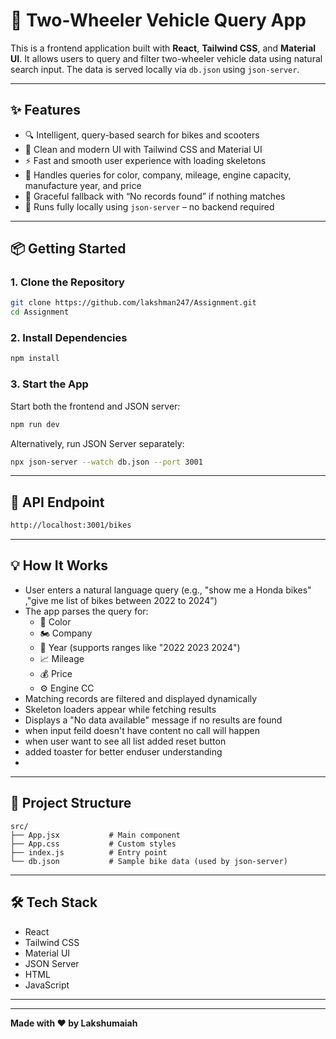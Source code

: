 # 🚀 Two-Wheeler Vehicle Query App

This is a frontend application built with **React**, **Tailwind CSS**, and **Material UI**. It allows users to query and filter two-wheeler vehicle data using natural search input. The data is served locally via `db.json` using `json-server`.

---

## ✨ Features

- 🔍 Intelligent, query-based search for bikes and scooters  
- 🎨 Clean and modern UI with Tailwind CSS and Material UI  
- ⚡ Fast and smooth user experience with loading skeletons  
- 🧠 Handles queries for color, company, mileage, engine capacity, manufacture year, and price  
- 📂 Graceful fallback with “No records found” if nothing matches  
- 🔌 Runs fully locally using `json-server` – no backend required  

---

## 📦 Getting Started

### 1. Clone the Repository

```bash
git clone https://github.com/lakshman247/Assignment.git
cd Assignment
```

### 2. Install Dependencies

```bash
npm install
```

### 3. Start the App

Start both the frontend and JSON server:

```bash
npm run dev
```

Alternatively, run JSON Server separately:

```bash
npx json-server --watch db.json --port 3001
```

---

## 📡 API Endpoint

```bash
http://localhost:3001/bikes
```

---

## 💡 How It Works

- User enters a natural language query (e.g., "show me a Honda bikes" ,"give me list of bikes between 2022 to 2024")
- The app parses the query for:
  - 🎨 Color
  - 🏍️ Company
  - 📅 Year (supports ranges like "2022 2023 2024")
  - 📈 Mileage
  - 💰 Price
  - ⚙️ Engine CC
- Matching records are filtered and displayed dynamically
- Skeleton loaders appear while fetching results
- Displays a "No data available" message if no results are found
- when input feild doesn't have content no call will happen
- when user want to see all list added reset button
- added toaster for better enduser understanding
-

---

## 📁 Project Structure

```
src/
├── App.jsx           # Main component
├── App.css           # Custom styles
├── index.js          # Entry point
└── db.json           # Sample bike data (used by json-server)
```

---

## 🛠 Tech Stack

- React
- Tailwind CSS
- Material UI
- JSON Server
- HTML
- JavaScript
---


---

**Made with ❤️ by Lakshumaiah**








